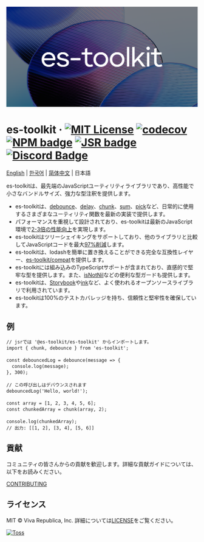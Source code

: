 ![](./docs/public/og.png)

# es-toolkit &middot; [![MIT License](https://img.shields.io/badge/license-MIT-blue.svg)](https://github.com/toss/slash/blob/main/LICENSE) [![codecov](https://codecov.io/gh/toss/es-toolkit/graph/badge.svg?token=8N5S3AR3C7)](https://codecov.io/gh/toss/es-toolkit) [![NPM badge](https://img.shields.io/npm/v/es-toolkit?logo=npm)](https://www.npmjs.com/package/es-toolkit) [![JSR badge](https://jsr.io/badges/@es-toolkit/es-toolkit)](https://jsr.io/@es-toolkit/es-toolkit) [![Discord Badge](https://discord.com/api/guilds/1281071127052943361/widget.png?style=shield)](https://discord.gg/vGXbVjP2nY)

[English](https://github.com/toss/es-toolkit/blob/main/README.md) | [한국어](https://github.com/toss/es-toolkit/blob/main/README-ko_kr.md) | [简体中文](https://github.com/toss/es-toolkit/blob/main/README-zh_hans.md) | 日本語

es-toolkitは、最先端のJavaScriptユーティリティライブラリであり、高性能で小さなバンドルサイズ、強力な型注釈を提供します。

- es-toolkitは、[debounce](https://es-toolkit.slash.page/reference/function/debounce.html)、[delay](https://es-toolkit.slash.page/reference/promise/delay.html)、[chunk](https://es-toolkit.slash.page/reference/array/chunk.html)、[sum](https://es-toolkit.slash.page/reference/math/sum.html)、[pick](https://es-toolkit.slash.page/reference/object/pick.html)など、日常的に使用するさまざまなユーティリティ関数を最新の実装で提供します。
- パフォーマンスを重視して設計されており、es-toolkitは最新のJavaScript環境で[2-3倍の性能向上](https://es-toolkit.slash.page/performance.html)を実現します。
- es-toolkitはツリーシェイキングをサポートしており、他のライブラリと比較してJavaScriptコードを最大[97%削減](https://es-toolkit.slash.page/bundle-size.html)します。
- es-toolkitは、lodashを簡単に置き換えることができる完全な互換性レイヤー、[es-toolkit/compat](https://es-toolkit.slash.page/compatibility.html)を提供します。
- es-toolkitには組み込みのTypeScriptサポートが含まれており、直感的で堅牢な型を提供します。また、[isNotNil](https://es-toolkit.slash.page/reference/predicate/isNotNil.html)などの便利な型ガードも提供します。
- es-toolkitは、[Storybook](https://github.com/storybookjs/storybook/blob/9d862798d666678cc4822e857c00bbd744169ced/code/core/package.json#L358)や[ink](https://github.com/vadimdemedes/ink/blob/2090ad9779be59dea71d173eb49785b7bd4495d0/package.json#L55)など、よく使われるオープンソースライブラリで利用されています。
- es-toolkitは100%のテストカバレッジを持ち、信頼性と堅牢性を確保しています。

## 例

```tsx
// jsrでは '@es-toolkit/es-toolkit' からインポートします。
import { chunk, debounce } from 'es-toolkit';

const debouncedLog = debounce(message => {
  console.log(message);
}, 300);

// この呼び出しはデバウンスされます
debouncedLog('Hello, world!');

const array = [1, 2, 3, 4, 5, 6];
const chunkedArray = chunk(array, 2);

console.log(chunkedArray);
// 出力: [[1, 2], [3, 4], [5, 6]]
```

## 貢献

コミュニティの皆さんからの貢献を歓迎します。詳細な貢献ガイドについては、以下をお読みください。

[CONTRIBUTING](https://github.com/toss/es-toolkit/blob/main/.github/CONTRIBUTING.md)

## ライセンス

MIT © Viva Republica, Inc. 詳細については[LICENSE](./LICENSE)をご覧ください。

<a title="Toss" href="https://toss.im">
  <picture>
    <source media="(prefers-color-scheme: dark)" srcset="https://static.toss.im/logos/png/4x/logo-toss-reverse.png">
    <img alt="Toss" src="https://static.toss.im/logos/png/4x/logo-toss.png" width="100">
  </picture>
</a>
